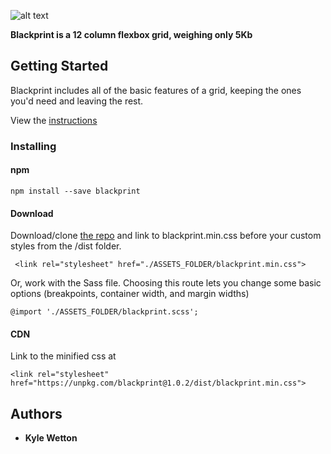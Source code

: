 ![alt text](https://kylewetton.github.io/blackprint/assets/Blackprint-logo.svg)

**Blackprint is a 12 column flexbox grid, weighing only 5Kb**

## Getting Started

Blackprint includes all of the basic features of a grid, keeping the ones you'd need and leaving the rest.

View the [instructions](https://kylewetton.github.io/blackprint/)

### Installing

#### npm

```
npm install --save blackprint
```

#### Download

Download/clone [the repo](https://github.com/kylewetton/blackprint) and link to blackprint.min.css before your custom styles from the /dist folder.

```
 <link rel="stylesheet" href="./ASSETS_FOLDER/blackprint.min.css">
```

Or, work with the Sass file. Choosing this route lets you change some basic options (breakpoints, container width, and margin widths)

```
@import './ASSETS_FOLDER/blackprint.scss';
```

#### CDN

Link to the minified css at

```
<link rel="stylesheet" href="https://unpkg.com/blackprint@1.0.2/dist/blackprint.min.css">
```

## Authors

* **Kyle Wetton**